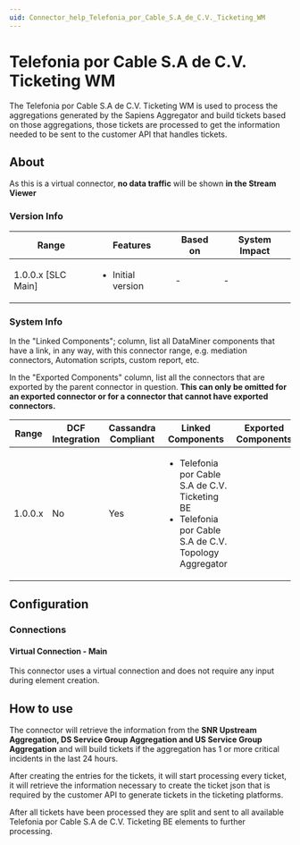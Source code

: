 ```yaml
---
uid: Connector_help_Telefonia_por_Cable_S.A_de_C.V._Ticketing_WM
---
```


# Telefonia por Cable S.A de C.V. Ticketing WM

The Telefonia por Cable S.A de C.V. Ticketing WM is used to process the aggregations generated by the Sapiens Aggregator and build tickets based on those aggregations, those tickets are processed to get the information needed to be sent to the customer API that handles tickets. 

## About

As this is a virtual connector, **no data traffic** will be shown **in the Stream Viewer**

### Version Info

|Range  |Features  |Based on  |System Impact  |
|---------|---------|---------|---------|
|1.0.0.x [SLC Main]     |<ul><li>Initial version</li></ul>         |-         |-         |

### System Info

In the "Linked Components"; column, list all DataMiner components that have a link, in any way, with this connector range, e.g. mediation connectors, Automation scripts, custom report, etc.

In the "Exported Components" column, list all the connectors that are exported by the parent connector in question.
**This can only be omitted for an exported connector or for a connector that cannot have exported connectors.**

|Range  |DCF Integration  |Cassandra Compliant  |Linked Components  |Exported Components   |
|---------|---------|---------|---------|---------|
|1.0.0.x    |No       |Yes         | <ul><li>Telefonia por Cable S.A de C.V. Ticketing BE</li><li>Telefonia por Cable S.A de C.V. Topology Aggregator</li></ul>         |   |

## Configuration

### Connections

#### Virtual Connection - Main

This connector uses a virtual connection and does not require any input during element creation.

## How to use

The connector will retrieve the information from the **SNR Upstream Aggregation, DS Service Group Aggregation and US Service Group Aggregation** and will build tickets if the aggregation has 1 or more critical incidents in the last 24 hours.

After creating the entries for the tickets, it will start processing every ticket, it will retrieve the information necessary to create the ticket json that is required by the customer API to generate tickets in the ticketing platforms.

After all tickets have been processed they are split and sent to all available Telefonia por Cable S.A de C.V. Ticketing BE elements to further processing.